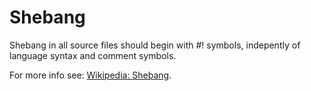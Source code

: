Shebang
=======

Shebang in all source files should begin with #! symbols, indepently of language syntax and comment symbols.

For more info see: [Wikipedia: Shebang](http://en.wikipedia.org/wiki/Shebang_(Unix)).

